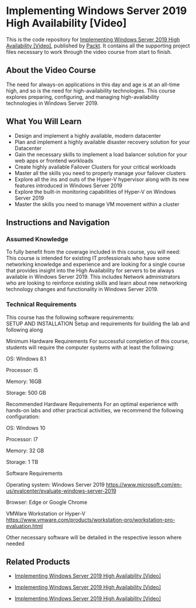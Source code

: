 


# Implementing Windows Server 2019 High Availability [Video]
This is the code repository for [Implementing Windows Server 2019 High Availability [Video]](https://www.packtpub.com/networking-and-servers/implementing-windows-server-2019-high-availability-video?utm_source=github&utm_medium=repository&utm_campaign=9781789955026), published by [Packt](https://www.packtpub.com/?utm_source=github). It contains all the supporting project files necessary to work through the video course from start to finish.
## About the Video Course
The need for always-on applications in this day and age is at an all-time high, and so is the need for high-availability technologies. This course explores preparing, configuring, and managing high-availability technologies in Windows Server 2019.

<H2>What You Will Learn</H2>
<DIV class=book-info-will-learn-text>
<UL>
<LI>Design and implement a highly available, modern datacenter 
<LI>Plan and implement a highly available disaster recovery solution for your Datacenter 
<LI>Gain the necessary skills to implement a load balancer solution for your web apps or frontend workloads 
<LI>Create highly available Failover Clusters for your critical workloads 
<LI>Master all the skills you need to properly manage your failover clusters 
<LI>Explore all the ins and outs of the Hyper-V hypervisor along with its new features introduced in Windows Server 2019 
<LI>Explore the built-in monitoring capabilities of Hyper-V on Windows Server 2019 
<LI>Master the skills you need to manage VM movement within a cluster </LI></UL></DIV>

## Instructions and Navigation
### Assumed Knowledge
To fully benefit from the coverage included in this course, you will need:<br/>
This course is intended for existing IT professionals who have some networking knowledge and experience and are looking for a single course that provides insight into the High Availability for servers to be always available in Windows Server 2019. 
This includes Network administrators who are looking to reinforce existing skills and learn about new networking technology changes and functionality in Windows Server 2019.
### Technical Requirements
This course has the following software requirements:<br/>
SETUP AND INSTALLATION
Setup and requirements for building the lab and following along

Minimum Hardware Requirements
For successful completion of this course, students will require the computer systems with at least the following:


OS: Windows 8.1



Processor: I5 



Memory: 16GB



Storage: 500 GB


Recommended Hardware Requirements
For an optimal experience with hands-on labs and other practical activities, we recommend the following configuration:


OS: Windows 10



Processor: I7



Memory: 32 GB



Storage: 1 TB


Software Requirements

Operating system: Windows Server 2019  https://www.microsoft.com/en-us/evalcenter/evaluate-windows-server-2019





Browser: Edge or Google Chrome





VMWare Workstation or Hyper-V https://www.vmware.com/products/workstation-pro/workstation-pro-evaluation.html





Other necessary software will be detailed in the respective lesson where needed

## Related Products
* [Implementing Windows Server 2019 High Availability [Video]](https://www.packtpub.com/networking-and-servers/implementing-windows-server-2019-high-availability-video?utm_source=github&utm_medium=repository&utm_campaign=9781789955026)

* [Implementing Windows Server 2019 High Availability [Video]](https://www.packtpub.com/networking-and-servers/implementing-windows-server-2019-high-availability-video?utm_source=github&utm_medium=repository&utm_campaign=9781789955026)

* [Implementing Windows Server 2019 High Availability [Video]](https://www.packtpub.com/networking-and-servers/implementing-windows-server-2019-high-availability-video?utm_source=github&utm_medium=repository&utm_campaign=9781789955026)

